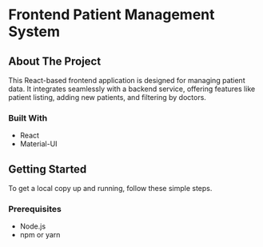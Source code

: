 # Frontend Patient Management System

## About The Project
This React-based frontend application is designed for managing patient data. It integrates seamlessly with a backend service, offering features like patient listing, adding new patients, and filtering by doctors.

### Built With
- React
- Material-UI

## Getting Started
To get a local copy up and running, follow these simple steps.

### Prerequisites
- Node.js
- npm or yarn

